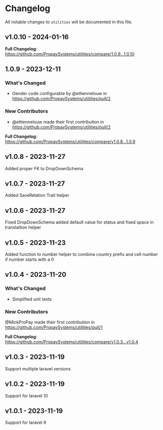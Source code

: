 # Changelog

All notable changes to `utilities` will be documented in this file.

## v1.0.10 - 2024-01-16

**Full Changelog**: https://github.com/PropaySystems/utilities/compare/1.0.9...1.0.10

## 1.0.9 - 2023-12-11

### What's Changed

* Gender code configurable by @ettiennelouw in https://github.com/PropaySystems/utilities/pull/2

### New Contributors

* @ettiennelouw made their first contribution in https://github.com/PropaySystems/utilities/pull/2

**Full Changelog**: https://github.com/PropaySystems/utilities/compare/v1.0.8...1.0.9

## v1.0.8 - 2023-11-27

Added proper FK to DropDownSchema

## v1.0.7 - 2023-11-27

Added SaveRelation Trait helper

## v1.0.6 - 2023-11-27

Fixed DropDownSchema added default value for status and fixed space in translaltion helper

## v1.0.5 - 2023-11-23

Added function to number helper to combine country prefix and cell number if number starts with a 0

## v1.0.4 - 2023-11-20

### What's Changed

- Simplified unit tests

### New Contributors

@MickProPay made their first contribution in https://github.com/PropaySystems/utilities/pull/1

**Full Changelog**: https://github.com/PropaySystems/utilities/compare/v1.0.3...v1.0.4

## v1.0.3 - 2023-11-19

Support multiple laravel versions

## v1.0.2 - 2023-11-19

Support for laravel 10

## v1.0.1 - 2023-11-19

Support for laravel 9
